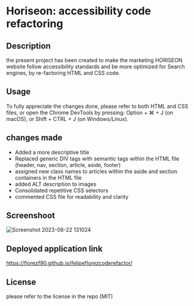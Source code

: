 # Horiseon: accessibility code refactoring

## Description
the present project has been created to make the marketing HORISEON website follow accessibility standards and be more optimized for Search engines, by re-factoring HTML and CSS code.


## Usage
To fully appreciate the changes done, please refer to both HTML and CSS files, or open the Chrome DevTools by pressing:  Option + ⌘ + J (on macOS), or Shift + CTRL + J (on Windows/Linux).

## changes made
- Added a more descriptive title
-  Replaced generic DIV tags with semantic tags within the HTML file (header, nav, section, article, aside, footer)
- assigned new class names to articles within the aside and section containers in the HTML file
- added ALT description to images
- Consolidated repetitive CSS selectors
- commented CSS file for readability and clarity

## Screenshoot

![Screenshot 2023-08-22 131024](https://github.com/florezf90/felipeflorezcoderefactor/assets/137563726/11f6718b-8455-4c8c-9765-0ac213a4fb47)

## Deployed application link

https://florezf90.github.io/felipeflorezcoderefactor/

## License

please refer to the license in the repo (MIT)
